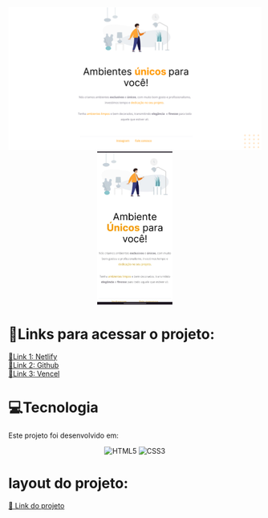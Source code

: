<div align="center">

<img src="assets/images/imgs-preview.png" width="570px">
<img src="assets/images/image-mobile.jpeg" width="150px">
</div>

# 🔗Links para acessar o projeto:

<a href="https://moveiscostumizados.netlify.app/"> 📌Link 1: Netlify</a>
<br>
<a href="https://synxther.github.io/moveis_customizaveis_explorer/"> 📌Link 2: Github</a>
<br>
<a href="https://moveiscustomizados.vercel.app/"> 📌Link 3: Vencel</a>



# 💻Tecnologia
Este projeto foi desenvolvido em:
<div align="center">

  ![HTML5](https://img.shields.io/badge/html5-%23E34F26.svg?style=for-the-badge&logo=html5&logoColor=white)
  ![CSS3](https://img.shields.io/badge/css3-%231572B6.svg?style=for-the-badge&logo=css3&logoColor=white)

</div>

# layout do projeto:

<a href="https://www.figma.com/file/Eg7SEVZZwJ2l1sgSQtVNuR/Explorer---Projeto-01-(Copy)-(Copy)?type=design&node-id=1-2&t=6fPdWtFksBCaZvXt-0">📃 Link do projeto</a>

